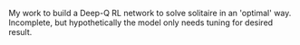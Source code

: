 My work to build a Deep-Q RL network to solve solitaire in an 'optimal' way. Incomplete, but hypothetically the model only needs tuning for desired result. 